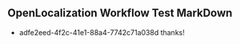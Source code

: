 ## OpenLocalization Workflow Test MarkDown
* adfe2eed-4f2c-41e1-88a4-7742c71a038d thanks!

<!--HONumber=Jul16_HO2-->


